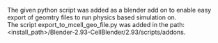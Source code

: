 The given python script was added as a blender add on to enable easy export of geomtry files to run physics based simulation on. <br/>
The script export_to_mcell_geo_file.py was added in the path: <br/>
<install_path>/Blender-2.93-CellBlender/2.93/scripts/addons.
